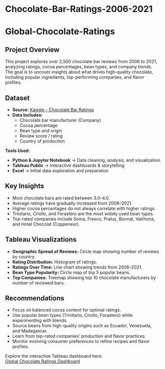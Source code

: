 # Chocolate-Bar-Ratings-2006-2021
# Global-Chocolate-Ratings

## Project Overview
This project explores over 2,500 chocolate bar reviews from 2006 to 2021, analyzing ratings, cocoa percentages, bean types, and company trends. The goal is to uncover insights about what drives high-quality chocolate, including popular ingredients, top-performing companies, and flavor profiles.

## Dataset
- **Source:** [Kaggle – Chocolate Bar Ratings](https://www.kaggle.com/datasets/rtatman/chocolate-bar-ratings)
- **Data Includes:**  
  - Chocolate bar manufacturer (Company)  
  - Cocoa percentage  
  - Bean type and origin  
  - Review score / rating  
  - Country of production

**Tools Used:**  
- **Python & Jupyter Notebook** → Data cleaning, analysis, and visualization  
- **Tableau Public** → Interactive dashboards & storytelling  
- **Excel** → Initial data exploration and preparation

## Key Insights
- Most chocolate bars are rated between 3.0–4.0.  
- Average ratings have gradually increased from 2006–2021.  
- Higher cocoa percentages do not always correlate with higher ratings.  
- Trinitario, Criollo, and Forastero are the most widely used bean types.  
- Top-rated companies include Soma, Fresco, Pralus, Bonnat, Valrhona, and Hotel Chocolat (Coppeneur).  

## Tableau Visualizations
- **Geographic Spread of Reviews:** Circle map showing number of reviews by country.  
- **Rating Distribution:** Histogram of ratings.  
- **Ratings Over Time:** Line chart showing trends from 2006–2021.  
- **Bean Type Popularity:** Circle map of top 5 popular beans.  
- **Top Companies:** Treemap showing top 10 chocolate manufacturers by number of reviewed bars.  

## Recommendations
- Focus on balanced cocoa content for optimal ratings.  
- Use popular bean types (Trinitario, Criollo, Forastero) while experimenting with blends.  
- Source beans from high-quality origins such as Ecuador, Venezuela, and Madagascar.  
- Learn from top-rated companies’ production and flavor practices.  
- Monitor evolving consumer preferences to refine recipes and flavor profiles.  

Explore the interactive Tableau dashboard here:  
[Global Chocolate Ratings Dashboard](https://public.tableau.com/app/profile/haripriya.m4784/viz/Book1_17593494685200/Story1?publish=yes) 
